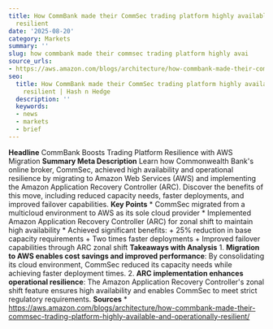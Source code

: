 ```yaml
---
title: How CommBank made their CommSec trading platform highly available and operationally
  resilient
date: '2025-08-20'
category: Markets
summary: ''
slug: how commbank made their commsec trading platform highly avai
source_urls:
- https://aws.amazon.com/blogs/architecture/how-commbank-made-their-commsec-trading-platform-highly-available-and-operationally-resilient/
seo:
  title: How CommBank made their CommSec trading platform highly available and operationally
    resilient | Hash n Hedge
  description: ''
  keywords:
  - news
  - markets
  - brief
---
```


**Headline** CommBank Boosts Trading Platform Resilience with AWS Migration  **Summary Meta Description** Learn how Commonwealth Bank's online broker, CommSec, achieved high availability and operational resilience by migrating to Amazon Web Services (AWS) and implementing the Amazon Application Recovery Controller (ARC). Discover the benefits of this move, including reduced capacity needs, faster deployments, and improved failover capabilities.  **Key Points**  * CommSec migrated from a multicloud environment to AWS as its sole cloud provider * Implemented Amazon Application Recovery Controller (ARC) for zonal shift to maintain high availability * Achieved significant benefits: 	+ 25% reduction in base capacity requirements 	+ Two times faster deployments 	+ Improved failover capabilities through ARC zonal shift  **Takeaways with Analysis**  1. **Migration to AWS enables cost savings and improved performance**: By consolidating its cloud environment, CommSec reduced its capacity needs while achieving faster deployment times. 2. **ARC implementation enhances operational resilience**: The Amazon Application Recovery Controller's zonal shift feature ensures high availability and enables CommSec to meet strict regulatory requirements.  **Sources**  * https://aws.amazon.com/blogs/architecture/how-commbank-made-their-commsec-trading-platform-highly-available-and-operationally-resilient/ 
